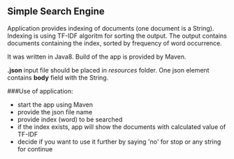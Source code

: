 ## Simple Search Engine

Application provides indexing of documents (one document is a String). Indexing is using TF-IDF algoritm for sorting the output.
The output contains documents containing the index, sorted by frequency of word occurrence.

It was written in Java8. Build of the app is provided by Maven. 

**.json** input file should be placed in _resources_ folder. One json element contains **body** field with the String.

###Use of application: 
- start the app using Maven
- provide the json file name
- provide index (word) to be searched
- if the index exists, app will show the documents with calculated value of TF-IDF
- decide if you want to use it further by saying 'no' for stop or any string for continue

